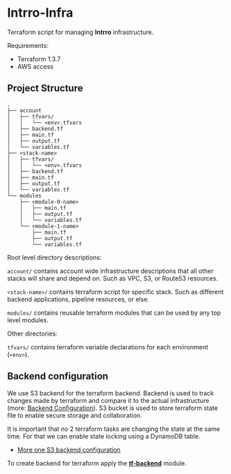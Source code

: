 # Intrro-Infra

Terraform script for managing **Intrro** infrastructure.

Requirements:
- Terraform 1.3.7
- AWS access

## Project Structure

```
.
├── account
│   ├── tfvars/
│   │   └── <env>.tfvars
│   ├── backend.tf
│   ├── main.tf
│   ├── output.tf
│   └── variables.tf
├── <stack-name>
│   ├── tfvars/
│   │   └── <env>.tfvars
│   ├── backend.tf
│   ├── main.tf
│   ├── output.tf
│   └── variables.tf
└── modules
    ├── <module-0-name>
    │   ├── main.tf
    │   ├── output.tf
    │   └── variables.tf
    └── <module-1-name>
        ├── main.tf
        ├── output.tf
        └── variables.tf
```

Root level directory descriptions:

`account/` contains account wide infrastructure descriptions that all other stacks
will share and depend on. Such as VPC, S3, or Route53 resources.

`<stack-name>/` contains terraform script for specific stack. Such as different backend applications,
pipeline resources, or else.

`modules/` contains reusable terraform modules that can be used by any top level modules.

Other directories:

`tfvars/` contains terraform variable declarations for each environment (`<env>`).

## Backend configuration

We use S3 backend for the terraform backend. Backend is used to track changes made by terraform and compare
it to the actual infrastructure (more: [Backend Configuration](https://developer.hashicorp.com/terraform/language/settings/backends/configuration)).
S3 bucket is used to store terraform state file to enable secure storage and collaboration.

It is important that no 2 terraform tasks are changing the state at the same time. For that we can enable
state locking using a DynamoDB table.
- [More one S3 backend configuration](https://developer.hashicorp.com/terraform/language/settings/backends/s3)

To create backend for terraform apply the [**tf-backend**](./tf-backend) module.